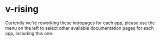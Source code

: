 # v-rising

Currently we're reworking these intropages for each app, please use the menu on the left to select other available documentation pages for each app, including this one.
